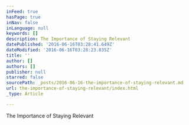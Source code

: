 ```yaml
---
inFeed: true
hasPage: true
inNav: false
inLanguage: null
keywords: []
description: The Importance of Staying Relevant
datePublished: '2016-06-16T03:28:41.649Z'
dateModified: '2016-06-16T03:28:23.835Z'
title: ''
author: []
authors: []
publisher: null
starred: false
sourcePath: _posts/2016-06-16-the-importance-of-staying-relevant.md
url: the-importance-of-staying-relevant/index.html
_type: Article

---
```

The Importance of Staying Relevant
